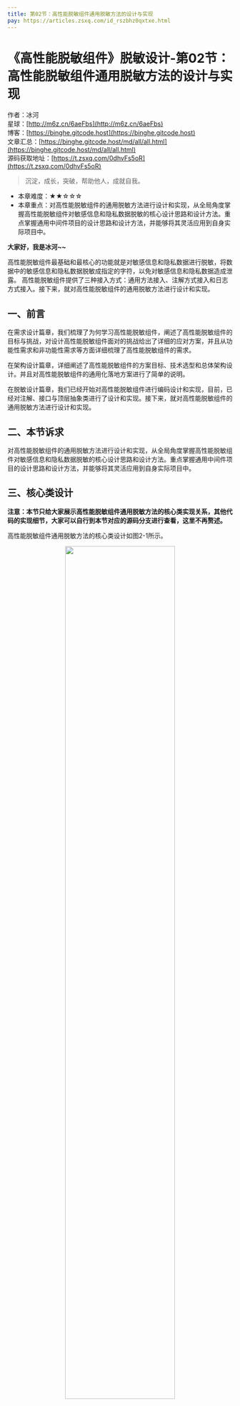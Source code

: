 ```yaml
---
title: 第02节：高性能脱敏组件通用脱敏方法的设计与实现
pay: https://articles.zsxq.com/id_rszbhz0qxtxe.html
---
```


# 《高性能脱敏组件》脱敏设计-第02节：高性能脱敏组件通用脱敏方法的设计与实现

作者：冰河
<br/>星球：[http://m6z.cn/6aeFbs](http://m6z.cn/6aeFbs)
<br/>博客：[https://binghe.gitcode.host](https://binghe.gitcode.host)
<br/>文章汇总：[https://binghe.gitcode.host/md/all/all.html](https://binghe.gitcode.host/md/all/all.html)
<br/>源码获取地址：[https://t.zsxq.com/0dhvFs5oR](https://t.zsxq.com/0dhvFs5oR)

> 沉淀，成长，突破，帮助他人，成就自我。

* 本章难度：★★☆☆☆
* 本章重点：对高性能脱敏组件的通用脱敏方法进行设计和实现，从全局角度掌握高性能脱敏组件对敏感信息和隐私数据脱敏的核心设计思路和设计方法。重点掌握通用中间件项目的设计思路和设计方法，并能够将其灵活应用到自身实际项目中。

**大家好，我是冰河~~**

高性能脱敏组件最基础和最核心的功能就是对敏感信息和隐私数据进行脱敏，将数据中的敏感信息和隐私数据脱敏成指定的字符，以免对敏感信息和隐私数据造成泄露。 高性能脱敏组件提供了三种接入方式：通用方法接入、注解方式接入和日志方式接入。接下来，就对高性能脱敏组件的通用脱敏方法进行设计和实现。

## 一、前言

在需求设计篇章，我们梳理了为何学习高性能脱敏组件，阐述了高性能脱敏组件的目标与挑战，对设计高性能脱敏组件面对的挑战给出了详细的应对方案，并且从功能性需求和非功能性需求等方面详细梳理了高性能脱敏组件的需求。

在架构设计篇章，详细阐述了高性能脱敏组件的方案目标、技术选型和总体架构设计。并且对高性能脱敏组件的通用化落地方案进行了简单的说明。

在脱敏设计篇章，我们已经开始对高性能脱敏组件进行编码设计和实现，目前，已经对注解、接口与顶层抽象类进行了设计和实现。接下来，就对高性能脱敏组件的通用脱敏方法进行设计和实现。

## 二、本节诉求

对高性能脱敏组件的通用脱敏方法进行设计和实现，从全局角度掌握高性能脱敏组件对敏感信息和隐私数据脱敏的核心设计思路和设计方法。重点掌握通用中间件项目的设计思路和设计方法，并能够将其灵活应用到自身实际项目中。

## 三、核心类设计

**注意：本节只给大家展示高性能脱敏组件通用脱敏方法的核心类实现关系，其他代码的实现细节，大家可以自行到本节对应的源码分支进行查看，这里不再赘述。**

高性能脱敏组件通用脱敏方法的核心类设计如图2-1所示。

<div align="center">
    <img src="https://binghe.gitcode.host/images/project/sensitive/2025-09-15-001.png?raw=true" width="70%">
    <br/>
</div>

可以看到，高性能脱敏组件的通用脱敏方法主要由SensitiveDataUtils工具类customizeHide()方法实现。在customizeHide()方法中，主要提供了如下四个参数：

* sensitiveData：要脱敏的字符串。
* frontCharNum：脱敏后字符串开头部分保留多少个原始字符。
* tailCharNum：脱敏后字符串结尾部分保留多少个原始字符。
* hiddenCharNum：脱敏后字符串中间部分使用多少个*替换原始字符。

## 四、编码实现

本节的编码实现比较简单，就是对SensitiveDataUtils工具类进行编码实现。

源码详见：io.binghe.framework.shield.utils.SensitiveDataUtils。

## 查看完整文章

加入[冰河技术](https://public.zsxq.com/groups/48848484411888.html)知识星球，解锁完整技术文章、小册、视频与完整代码